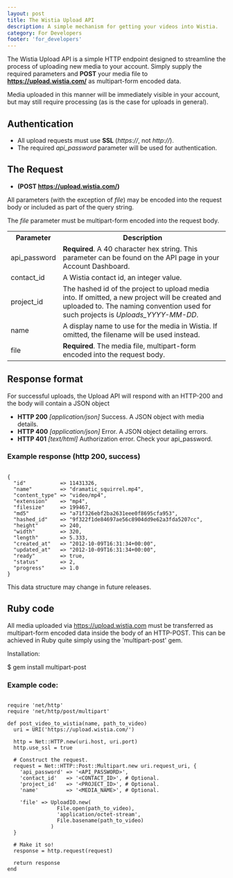 ```yaml
---
layout: post
title: The Wistia Upload API
description: A simple mechanism for getting your videos into Wistia.
category: For Developers
footer: 'for_developers'
---
```


The Wistia Upload API is a simple HTTP endpoint designed to streamline the
process of uploading new media to your account. Simply supply the required
parameters and **POST** your media file to **https://upload.wistia.com/** as
multipart-form encoded data.

Media uploaded in this manner will be immediately visible in your account, but
may still require processing (as is the case for uploads in general).


## Authentication

* All upload requests must use **SSL** (*https://*, not *http://*).
* The required *api_password* parameter will be used for authentication.

## The Request

* **(POST https://upload.wistia.com/)**

All parameters (with the exception of *file*) may be encoded into the request
body or included as part of the query string.

The *file* parameter must be multipart-form encoded into the request body.

<div><table>
  <tr>
    <th>Parameter</th><th> Description </th>
  </tr>
  <tr>
    <td> api_password </td>
    <td> 
    <b>Required</b>. A 40 character hex string. This parameter can be found on
    the API page in your Account Dashboard.
    </td>
  </tr>
  <tr>
    <td> contact_id </td>
    <td> 
    A Wistia contact id, an integer value.
    </td>
  </tr>
  <tr>
    <td> project_id </td>
    <td> 
    The hashed id of the project to upload media into. If omitted, a new
    project will be created and uploaded to. The naming convention used for
    such projects is <i>Uploads_YYYY-MM-DD</i>.
    </td>
  </tr>
  <tr>
    <td> name </td>
    <td> 
    A display name to use for the media in Wistia. If omitted, the filename
    will be used instead.
    </td>
  </tr>
  <tr>
    <td> file </td>
    <td> 
    <b>Required</b>. The media file, multipart-form encoded into the request
    body.
    </td>
  </tr>
</table></div>



## Response format

For successful uploads, the Upload API will respond with an HTTP-200 and the
body will contain a JSON object 

  * **HTTP 200** *[application/json]* Success. A JSON object with media details.
  * **HTTP 400** *[application/json]* Error. A JSON object detailing errors.
  * **HTTP 401** *[text/html]* Authorization error. Check your api_password.


### Example response (http 200, success)

<pre><code class="language-json">
{
  "id"           => 11431326,
  "name"         => "dramatic_squirrel.mp4",
  "content_type" => "video/mp4",
  "extension"    => "mp4",
  "filesize"     => 199467,
  "md5"          => "a71f326ebf2ba2631eee0f8695cfa953",
  "hashed_id"    => "9f322f1de84697ae56c8904dd9e62a3fda5207cc",
  "height"       => 240, 
  "width"        => 320, 
  "length"       => 5.333,
  "created_at"   => "2012-10-09T16:31:34+00:00",
  "updated_at"   => "2012-10-09T16:31:34+00:00",
  "ready"        => true,
  "status"       => 2,
  "progress"     => 1.0
}
</code></pre>

This data structure may change in future releases.


## Ruby code

All media uploaded via https://upload.wistia.com must be transferred as
multipart-form encoded data inside the body of an HTTP-POST. This can be
achieved in Ruby quite simply using the 'multipart-post' gem.

Installation:

<span class='code'>$ gem install multipart-post</span>

### Example code:
<pre><code class="language-ruby">
require 'net/http'
require 'net/http/post/multipart'

def post_video_to_wistia(name, path_to_video)
  uri = URI('https://upload.wistia.com/')

  http = Net::HTTP.new(uri.host, uri.port)
  http.use_ssl = true

  # Construct the request.
  request = Net::HTTP::Post::Multipart.new uri.request_uri, {
    'api_password' =&gt; '&lt;API_PASSWORD&gt;',
    'contact_id'   =&gt; '&lt;CONTACT_ID&gt;', # Optional.
    'project_id'   =&gt; '&lt;PROJECT_ID&gt;', # Optional.
    'name'         =&gt; '&lt;MEDIA_NAME&gt;', # Optional.

    'file' =&gt; UploadIO.new(
                File.open(path_to_video),
                'application/octet-stream',
                File.basename(path_to_video)
              )
  }

  # Make it so!
  response = http.request(request)

  return response
end
</code></pre>
